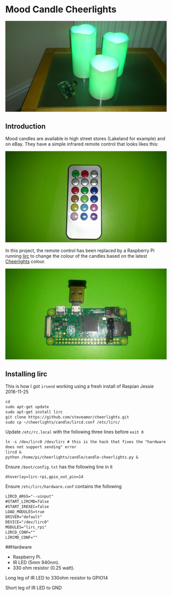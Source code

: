 # Mood Candle Cheerlights

![Candles](images/candles.jpg)

## Introduction

Mood candles are available in high street stores (Lakeland for example) and on eBay.  They have a simple infrared remote control that looks likes this:

![Remote Control](images/remote.jpg)

In this project, the remote control has been replaced by a Raspberry Pi running [lirc](http://www.lirc.org/) to change the colour of the candles based on the latest [Cheerlights](http://cheerlights.com) colour.

![Raspberry Pi](images/pi.jpg)

## Installing lirc

This is how I got ```irsend``` working using a fresh install of Raspian Jessie 2016-11-25

```
cd
sudo apt-get update
sudo apt-get install lirc
git clone https://github.com/steveamor/cheerlights.git
sudo cp ~/cheerlights/candle/lircd.conf /etc/lirc/
```

Update ```/etc/rc.local``` with the following three lines before ```exit 0```

```
ln -s /dev/lirc0 /dev/lirc # this is the hack that fixes the "hardware does not support sending" error
lircd &
python /home/pi/cheerlights/candle/candle-cheerlights.py &
```

Ensure ```/boot/config.txt``` has the following line in it

```
dtoverlay=lirc-rpi,gpio_out_pin=14
```

Ensure ```/etc/lirc/hardware.conf``` contains the following

```
LIRCD_ARGS="--uinput"
#START_LIRCMD=false
#START_IREXEC=false
LOAD_MODULES=true
DRIVER="default"
DEVICE="/dev/lirc0"
MODULES="lirc_rpi"
LIRCD_CONF=""
LIRCMD_CONF=""
```

##Hardware

* Raspberry Pi.
* IR LED (5mm 940nm).
* 330 ohm resistor (0.25 watt).

Long leg of IR LED to 330ohm resistor to GPIO14

Short leg of IR LED to GND

